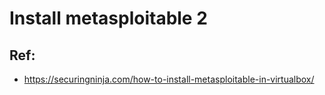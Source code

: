 # Install metasploitable 2

## Ref:

  * https://securingninja.com/how-to-install-metasploitable-in-virtualbox/
